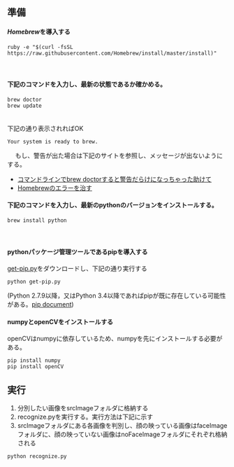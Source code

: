 準備
-------------------------------
####  *Homebrew*を導入する
```
ruby -e "$(curl -fsSL https://raw.githubusercontent.com/Homebrew/install/master/install)"
```
　

####  下記のコマンドを入力し、最新の状態であるか確かめる。
```
brew doctor
brew update
```
　  
下記の通り表示されればOK
```
Your system is ready to brew.
```
　
もし、警告が出た場合は下記のサイトを参照し、メッセージが出ないようにする。
+ [コマンドラインでbrew doctorすると警告だらけになっちゃった助けて](http://qiita.com/fumi_042/items/55be8fb37cc23325b7c2)
+ [Homebrewのエラーを治す](http://qiita.com/cubdesign/items/176e655a14d47b374a75)
　
####  下記のコマンドを入力し、最新のpythonのバージョンをインストールする。
```
brew install python
```
　
####  pythonパッケージ管理ツールであるpipを導入する
[get-pip.py](https://bootstrap.pypa.io/get-pip.py)をダウンロードし、下記の通り実行する
```
python get-pip.py
```
(Python 2.7.9以降，又はPython 3.4以降であればpipが既に存在している可能性がある。[pip document](https://pip.pypa.io/en/latest/installing.html))
　
####  numpyとopenCVをインストールする
openCVはnumpyに依存しているため、numpyを先にインストールする必要がある。
```
pip install numpy
pip install openCV
```

実行
-------------------------------
1. 分別したい画像をsrcImageフォルダに格納する
2. recognize.pyを実行する。実行方法は下記に示す
3. srcImageフォルダにある各画像を判別し、顔の映っている画像はfaceImageフォルダに、顔の映っていない画像はnoFaceImageフォルダにそれぞれ格納される
```
python recognize.py 
```
